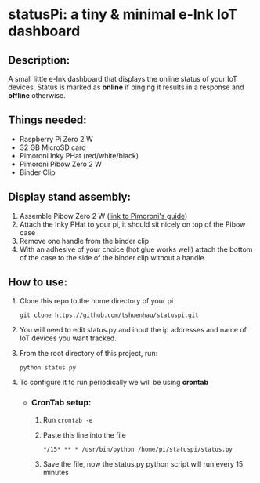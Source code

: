 # statusPi: a tiny & minimal e-Ink IoT dashboard
## Description:
A small little e-Ink dashboard that displays the online status of your IoT devices. Status is marked as **online** if pinging it results in a response and **offline** otherwise.
## Things needed:
- Raspberry Pi Zero 2 W
- 32 GB MicroSD card
- Pimoroni Inky PHat (red/white/black)
- Pimoroni Pibow Zero 2 W
- Binder Clip

## Display stand assembly:
1. Assemble Pibow Zero 2 W ([link to Pimoroni's guide](https://learn.pimoroni.com/article/pibow-zero-assembly))
2. Attach the Inky PHat to your pi, it should sit nicely on top of the Pibow case
   <Insert Images>
3. Remove one handle from the binder clip
   <Insert Images>
5. With an adhesive of your choice (hot glue works well) attach the bottom of the case to the side of the binder clip without a handle.
   <Insert Images>
      
## How to use:

1. Clone this repo to the home directory of your pi

   `git clone https://github.com/tshuenhau/statuspi.git`
2. You will need to edit status.py and input the ip addresses and name of IoT devices you want tracked.
3. From the root directory of this project, run:

   `python status.py`
4. To configure it to run periodically we will be using **crontab**
   - ### CronTab setup:
      1. Run `crontab -e`
      2. Paste this line into the file

            `*/15* ** * /usr/bin/python /home/pi/statuspi/status.py`
      1. Save the file, now the status.py python script will run every 15 minutes

